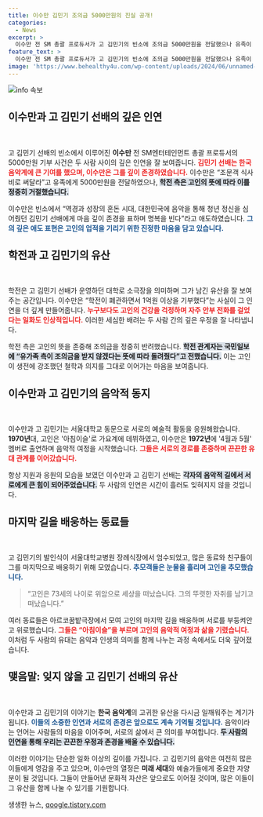 ```yaml
---
title: 이수만 김민기 조의금 5000만원의 진실 공개!
categories:
  - News
excerpt: >
  이수만 전 SM 총괄 프로듀서가 고 김민기의 빈소에 조의금 5000만원을 전달했으나 유족이 이를 거절했습니다. 고인은 생전 조의금과 조화를 사양하길 원했던 것으로 알려졌습니다. 두 사람의 깊은 인연과 헌정의 의미가 더욱 뜻깊게 다가옵니다.
feature_text: >
  이수만 전 SM 총괄 프로듀서가 고 김민기의 빈소에 조의금 5000만원을 전달했으나 유족이 이를 거절했습니다. 고인은 생전 조의금과 조화를 사양하길 원했던 것으로 알려졌습니다. 두 사람의 깊은 인연과 헌정의 의미가 더욱 뜻깊게 다가옵니다.
image: 'https://www.behealthy4u.com/wp-content/uploads/2024/06/unnamed-file.png'
---
```


<p><img src="https://www.behealthy4u.com/wp-content/uploads/2024/06/unnamed-file.png" alt="info 속보" /></p>

<h2 data-ke-size="size26">이수만과 고 김민기 선배의 깊은 인연</h2>

<p data-ke-size="size16">&nbsp;</p>

<p>고 김민기 선배의 빈소에서 이루어진 <b>이수만</b> 전 SM엔터테인먼트 총괄 프로듀서의 5000만원 기부 사건은 두 사람 사이의 깊은 인연을 잘 보여줍니다. <b><span style="color: #ee2323;">김민기 선배는 한국 음악계에 큰 기여를 했으며, 이수만은 그를 깊이 존경하였습니다.</span></b> 이수만은 “조문객 식사비로 써달라”고 유족에게 5000만원을 전달하였으나, <b><span style="background-color: #21538527;">학전 측은 고인의 뜻에 따라 이를 정중히 거절했습니다.</span></b></p>

<p>이수만은 빈소에서 “역경과 성장의 혼돈 시대, 대한민국에 음악을 통해 청년 정신을 심어줬던 김민기 선배에게 마음 깊이 존경을 표하며 명복을 빈다”라고 애도하였습니다. <b><span style="color: #1a5490;">그의 깊은 애도 표현은 고인의 업적을 기리기 위한 진정한 마음을 담고 있습니다.</span></b></p>

<h2 data-ke-size="size26">학전과 고 김민기의 유산</h2>

<p data-ke-size="size16">&nbsp;</p>

<p>학전은 고 김민기 선배가 운영하던 대학로 소극장을 의미하며 그가 남긴 유산을 잘 보여주는 공간입니다. 이수만은 “학전이 폐관하면서 1억원 이상을 기부했다”는 사실이 그 인연을 더 깊게 만들어줍니다. <b><span style="color: #ee2323;">누구보다도 고인의 건강을 걱정하며 자주 안부 전화를 걸었다는 일화도 인상적입니다.</span></b> 이러한 세심한 배려는 두 사람 간의 깊은 우정을 잘 나타냅니다.</p>

<p>학전 측은 고인의 뜻을 존중해 조의금을 정중히 반려했습니다. <b><span style="background-color: #21538527;">학전 관계자는 국민일보에 “유가족 측이 조의금을 받지 않겠다는 뜻에 따라 돌려줬다”고 전했습니다.</span></b> 이는 고인이 생전에 강조했던 철학과 의지를 그대로 이어가는 마음을 보여줍니다.</p>

<h2 data-ke-size="size26">이수만과 고 김민기의 음악적 동지</h2>

<p data-ke-size="size16">&nbsp;</p>

<p>이수만과 고 김민기는 서울대학교 동문으로 서로의 예술적 활동을 응원해왔습니다. <b>1970년</b>대, 고인은 '아침이슬'로 가요계에 데뷔하였고, 이수만은 <b>1972년</b>에 '4월과 5월' 멤버로 출연하며 음악적 여정을 시작했습니다. <b><span style="color: #ee2323;">그들은 서로의 경로를 존중하며 끈끈한 유대 관계를 이어갔습니다.</span></b> </p>

<p>항상 지원과 응원의 모습을 보였던 이수만과 고 김민기 선배는 <b><span style="background-color: #21538527;">각자의 음악적 길에서 서로에게 큰 힘이 되어주었습니다.</span></b> 두 사람의 인연은 시간이 흘러도 잊혀지지 않을 것입니다.</p>

<h2 data-ke-size="size26">마지막 길을 배웅하는 동료들</h2>

<p data-ke-size="size16">&nbsp;</p>

<p>고 김민기의 발인식이 서울대학교병원 장례식장에서 엄수되었고, 많은 동료와 친구들이 그를 마지막으로 배웅하기 위해 모였습니다. <b><span style="color: #1a5490;">추모객들은 눈물을 흘리며 고인을 추모했습니다.</span></b> </p>

<blockquote>“고인은 73세의 나이로 위암으로 세상을 떠났습니다. 그의 뚜렷한 자취를 남기고 떠났습니다.”</blockquote>

<p>여러 동료들은 아르코꿈밭극장에서 모여 고인의 마지막 길을 배웅하며 서로를 부둥켜안고 위로했습니다. <b><span style="color: #ee2323;">그들은 “아침이슬”을 부르며 고인의 음악적 여정과 삶을 기렸습니다.</span></b> 이처럼 두 사람의 유대는 음악과 인생의 의미를 함께 나누는 과정 속에서도 더욱 깊어졌습니다.</p>

<h2 data-ke-size="size26">맺음말: 잊지 않을 고 김민기 선배의 유산</h2>

<p data-ke-size="size16">&nbsp;</p>

<p>이수만과 고 김민기의 이야기는 <b>한국 음악계</b>의 고귀한 유산을 다시금 일깨워주는 계기가 됩니다. <b><span style="color: #1a5490;">이들의 소중한 인연과 서로의 존경은 앞으로도 계속 기억될 것입니다.</span></b> 음악이라는 언어는 사람들의 마음을 이어주며, 서로의 삶에서 큰 의미를 부여합니다. <b><span style="background-color: #21538527;">두 사람의 인연을 통해 우리는 끈끈한 우정과 존경을 배울 수 있습니다.</span></b></p>

<p>이러한 이야기는 단순한 일화 이상의 깊이를 가집니다. 고 김민기의 음악은 여전히 많은 이들에게 영감을 주고 있으며, 이수만의 열정은 <b>미래 세대</b>와 예술가들에게 중요한 자양분이 될 것입니다. 그들이 만들어낸 문화적 자산은 앞으로도 이어질 것이며, 많은 이들이 그 유산을 함께 나눌 수 있기를 기원합니다.</p>
생생한 뉴스, <a href="https://qoogle.tistory.com" rel="dofollow">qoogle.tistory.com</a>


